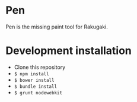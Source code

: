 # Pen

Pen is the missing paint tool for Rakugaki.

# Development installation

- Clone this repository
- `$ npm install`
- `$ bower install`
- `$ bundle install`
- `$ grunt nodewebkit`